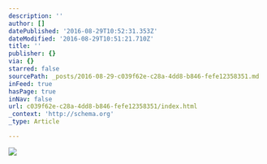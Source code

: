 ```yaml
---
description: ''
author: []
datePublished: '2016-08-29T10:52:31.353Z'
dateModified: '2016-08-29T10:51:21.710Z'
title: ''
publisher: {}
via: {}
starred: false
sourcePath: _posts/2016-08-29-c039f62e-c28a-4dd8-b846-fefe12358351.md
inFeed: true
hasPage: true
inNav: false
url: c039f62e-c28a-4dd8-b846-fefe12358351/index.html
_context: 'http://schema.org'
_type: Article

---
```

![](https://the-grid-user-content.s3-us-west-2.amazonaws.com/b5743507-f11b-4402-921c-cc4d7b767c38.jpg)